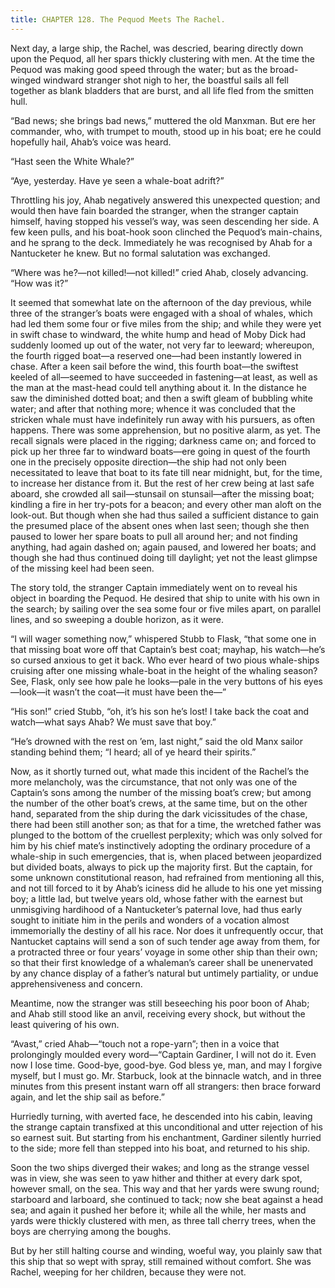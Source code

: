 ```yaml
---
title: CHAPTER 128. The Pequod Meets The Rachel.
---
```


Next day, a large ship, the Rachel, was descried, bearing directly down upon the Pequod, all her spars thickly clustering with men. At the time the Pequod was making good speed through the water; but as the broad-winged windward stranger shot nigh to her, the boastful sails all fell together as blank bladders that are burst, and all life fled from the smitten hull.

“Bad news; she brings bad news,” muttered the old Manxman. But ere her commander, who, with trumpet to mouth, stood up in his boat; ere he could hopefully hail, Ahab’s voice was heard.

“Hast seen the White Whale?”

“Aye, yesterday. Have ye seen a whale-boat adrift?”

Throttling his joy, Ahab negatively answered this unexpected question; and would then have fain boarded the stranger, when the stranger captain himself, having stopped his vessel’s way, was seen descending her side. A few keen pulls, and his boat-hook soon clinched the Pequod’s main-chains, and he sprang to the deck. Immediately he was recognised by Ahab for a Nantucketer he knew. But no formal salutation was exchanged.

“Where was he?—not killed!—not killed!” cried Ahab, closely advancing. “How was it?”

It seemed that somewhat late on the afternoon of the day previous, while three of the stranger’s boats were engaged with a shoal of whales, which had led them some four or five miles from the ship; and while they were yet in swift chase to windward, the white hump and head of Moby Dick had suddenly loomed up out of the water, not very far to leeward; whereupon, the fourth rigged boat—a reserved one—had been instantly lowered in chase. After a keen sail before the wind, this fourth boat—the swiftest keeled of all—seemed to have succeeded in fastening—at least, as well as the man at the mast-head could tell anything about it. In the distance he saw the diminished dotted boat; and then a swift gleam of bubbling white water; and after that nothing more; whence it was concluded that the stricken whale must have indefinitely run away with his pursuers, as often happens. There was some apprehension, but no positive alarm, as yet. The recall signals were placed in the rigging; darkness came on; and forced to pick up her three far to windward boats—ere going in quest of the fourth one in the precisely opposite direction—the ship had not only been necessitated to leave that boat to its fate till near midnight, but, for the time, to increase her distance from it. But the rest of her crew being at last safe aboard, she crowded all sail—stunsail on stunsail—after the missing boat; kindling a fire in her try-pots for a beacon; and every other man aloft on the look-out. But though when she had thus sailed a sufficient distance to gain the presumed place of the absent ones when last seen; though she then paused to lower her spare boats to pull all around her; and not finding anything, had again dashed on; again paused, and lowered her boats; and though she had thus continued doing till daylight; yet not the least glimpse of the missing keel had been seen.

The story told, the stranger Captain immediately went on to reveal his object in boarding the Pequod. He desired that ship to unite with his own in the search; by sailing over the sea some four or five miles apart, on parallel lines, and so sweeping a double horizon, as it were.

“I will wager something now,” whispered Stubb to Flask, “that some one in that missing boat wore off that Captain’s best coat; mayhap, his watch—he’s so cursed anxious to get it back. Who ever heard of two pious whale-ships cruising after one missing whale-boat in the height of the whaling season? See, Flask, only see how pale he looks—pale in the very buttons of his eyes—look—it wasn’t the coat—it must have been the—”

“His son!” cried Stubb, “oh, it’s his son he’s lost! I take back the coat and watch—what says Ahab? We must save that boy.”

“He’s drowned with the rest on ’em, last night,” said the old Manx sailor standing behind them; “I heard; all of ye heard their spirits.”

Now, as it shortly turned out, what made this incident of the Rachel’s the more melancholy, was the circumstance, that not only was one of the Captain’s sons among the number of the missing boat’s crew; but among the number of the other boat’s crews, at the same time, but on the other hand, separated from the ship during the dark vicissitudes of the chase, there had been still another son; as that for a time, the wretched father was plunged to the bottom of the cruellest perplexity; which was only solved for him by his chief mate’s instinctively adopting the ordinary procedure of a whale-ship in such emergencies, that is, when placed between jeopardized but divided boats, always to pick up the majority first. But the captain, for some unknown constitutional reason, had refrained from mentioning all this, and not till forced to it by Ahab’s iciness did he allude to his one yet missing boy; a little lad, but twelve years old, whose father with the earnest but unmisgiving hardihood of a Nantucketer’s paternal love, had thus early sought to initiate him in the perils and wonders of a vocation almost immemorially the destiny of all his race. Nor does it unfrequently occur, that Nantucket captains will send a son of such tender age away from them, for a protracted three or four years’ voyage in some other ship than their own; so that their first knowledge of a whaleman’s career shall be unenervated by any chance display of a father’s natural but untimely partiality, or undue apprehensiveness and concern.

Meantime, now the stranger was still beseeching his poor boon of Ahab; and Ahab still stood like an anvil, receiving every shock, but without the least quivering of his own.

“Avast,” cried Ahab—“touch not a rope-yarn”; then in a voice that prolongingly moulded every word—“Captain Gardiner, I will not do it. Even now I lose time. Good-bye, good-bye. God bless ye, man, and may I forgive myself, but I must go. Mr. Starbuck, look at the binnacle watch, and in three minutes from this present instant warn off all strangers: then brace forward again, and let the ship sail as before.”

Hurriedly turning, with averted face, he descended into his cabin, leaving the strange captain transfixed at this unconditional and utter rejection of his so earnest suit. But starting from his enchantment, Gardiner silently hurried to the side; more fell than stepped into his boat, and returned to his ship.

Soon the two ships diverged their wakes; and long as the strange vessel was in view, she was seen to yaw hither and thither at every dark spot, however small, on the sea. This way and that her yards were swung round; starboard and larboard, she continued to tack; now she beat against a head sea; and again it pushed her before it; while all the while, her masts and yards were thickly clustered with men, as three tall cherry trees, when the boys are cherrying among the boughs.

But by her still halting course and winding, woeful way, you plainly saw that this ship that so wept with spray, still remained without comfort. She was Rachel, weeping for her children, because they were not.